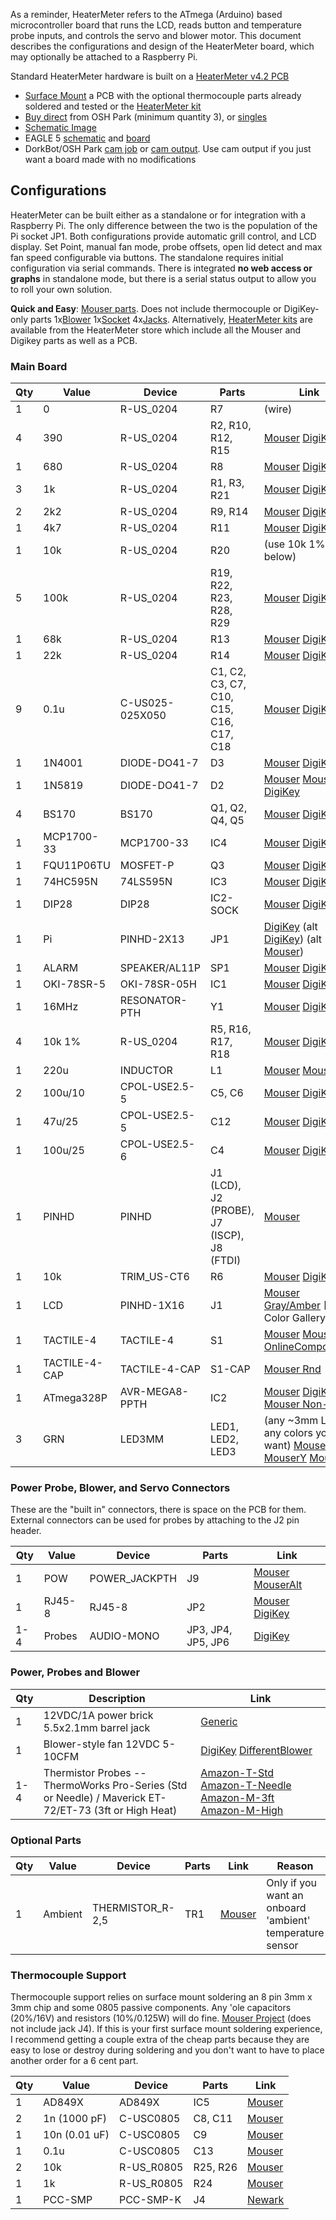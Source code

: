 As a reminder, HeaterMeter refers to the ATmega (Arduino) based microcontroller board that runs the LCD, reads button and temperature probe inputs, and controls the servo and blower motor. This document describes the configurations and design of the HeaterMeter board, which may optionally be attached to a Raspberry Pi.

Standard HeaterMeter hardware is built on a [HeaterMeter v4.2 PCB](http://capnbry.net/linkmeter/pcb/hm-4.2/)

* [Surface Mount](http://store.heatermeter.com/collections/frontpage/products/heatermeter-v4-2-thermocouple-pcb) a PCB with the optional thermocouple parts already soldered and tested or the [HeaterMeter kit](http://store.heatermeter.com/products/heatermeter-v4-2-kit)
* [Buy direct](https://www.oshpark.com/shared_projects/nRnQe9JQ) from OSH Park (minimum quantity 3), or [singles](http://store.oshpark.com/products/heatermeter)
* [Schematic Image](http://capnbry.net/linkmeter/pcb/hm-4.2/HeaterMeterPi.png)
* EAGLE 5 [schematic](http://capnbry.net/linkmeter/pcb/hm-4.2/HeaterMeterPI.sch) and [board](http://capnbry.net/linkmeter/pcb/hm-4.2/HeaterMeterPI.brd)
* DorkBot/OSH Park [cam job](http://capnbry.net/linkmeter/pcb/hm-4.2/DorkbotBry.cam) or [cam output](http://capnbry.net/linkmeter/pcb/hm-4.2/HeaterMeterPi-424-dorkbot.zip). Use cam output if you just want a board made with no modifications

## Configurations 

HeaterMeter can be built either as a standalone or for integration with a Raspberry Pi. The only difference between the two is the population of the Pi socket JP1. Both configurations provide automatic grill control, and LCD display. Set Point, manual fan mode, probe offsets, open lid detect and max fan speed configurable via buttons. The standalone requires initial configuration via serial commands. There is integrated **no web access or graphs** in standalone mode, but there is a serial status output to allow you to roll your own solution.

**Quick and Easy**: [Mouser parts](http://www.mouser.com/ProjectManager/ProjectDetail.aspx?AccessID=405078cd39). Does not include thermocouple or DigiKey-only parts 1x[Blower](http://search.digikey.com/us/en/products/BFB0612H/603-1117-ND/1014448) 1x[Socket](http://www.digikey.com/product-detail/en/PPPC132LFBN-RC/S7116-ND/810252) 4x[Jacks](http://www.digikey.com/product-detail/en/MJ-2508N/CP-2508N-ND/281260). Alternatively, [HeaterMeter kits](http://store.heatermeter.com/products/heatermeter-v4-2-kit) are available from the HeaterMeter store which include all the Mouser and Digikey parts as well as a PCB.

### Main Board
|Qty|Value     |Device                |Parts|Link|
|---|----------|----------------------|-----|----|
1|0|R-US_0204|R7|(wire)
4|390|R-US_0204|R2, R10, R12, R15|[Mouser](http://www.mouser.com/Search/ProductDetail.aspx?R=291-390-RCvirtualkey21980000virtualkey291-390-RC) [DigiKey](http://www.digikey.com/product-detail/en/CF14JT390R/CF14JT390RCT-ND/1830340)
1|680|R-US_0204|R8|[Mouser](https://www.mouser.com/Search/ProductDetail.aspx?R=291-680-RCvirtualkey21980000virtualkey291-680-RC) [DigiKey](http://www.digikey.com/product-detail/en/CF14JT680R/CF14JT680RCT-ND/1830346)
3|1k|R-US_0204|R1, R3, R21|[Mouser](https://www.mouser.com/Search/ProductDetail.aspx?R=291-1K-RCvirtualkey21980000virtualkey291-1K-RC) [DigiKey](http://www.digikey.com/product-detail/en/CF14JT1K00/CF14JT1K00CT-ND/1830350)
2|2k2|R-US_0204|R9, R14|[Mouser](https://www.mouser.com/Search/ProductDetail.aspx?R=291-2.2K-RCvirtualkey21980000virtualkey291-2.2K-RC) [DigiKey](http://www.digikey.com/product-detail/en/CF14JT2K20/CF14JT2K20CT-ND/1830358)
1|4k7|R-US_0204|R11|[Mouser](https://www.mouser.com/Search/ProductDetail.aspx?R=291-4.7K-RCvirtualkey21980000virtualkey291-4.7K-RC) [DigiKey](http://www.digikey.com/product-detail/en/CF14JT4K70/CF14JT4K70CT-ND/1830366)
1|10k|R-US_0204|R20|(use 10k 1% below)
5|100k|R-US_0204|R19, R22, R23, R28, R29|[Mouser](https://www.mouser.com/Search/ProductDetail.aspx?R=291-100K-RCvirtualkey21980000virtualkey291-100K-RC) [DigiKey](http://www.digikey.com/product-detail/en/RNF14FTD100K/RNF14FTD100KCT-ND/1975158)
1|68k|R-US_0204|R13|[Mouser](https://www.mouser.com/Search/ProductDetail.aspx?R=291-68K-RCvirtualkey21980000virtualkey291-68K-RC) [DigiKey](http://www.digikey.com/product-detail/en/RNMF14FTC68K0/S68KCACT-ND/2617527)
1|22k|R-US_0204|R14|[Mouser](https://www.mouser.com/Search/ProductDetail.aspx?R=291-22K-RCvirtualkey21980000virtualkey291-22K-RC) [DigiKey](http://www.digikey.com/product-detail/en/CFM14JT22K0/S22KQCT-ND/2617712)
9|0.1u|C-US025-025X050|C1, C2, C3, C7, C10, C15, C16, C17, C18|[Mouser](http://www.mouser.com/Search/ProductDetail.aspx?R=K104K15X7RF53L2virtualkey59420000virtualkey594-K104K15X7RF53L2) [DigiKey](http://www.digikey.com/product-detail/en/K104K15X7RF5TL2/BC1084CT-ND/286706)
1|1N4001|DIODE-DO41-7|D3|[Mouser](http://www.mouser.com/Search/ProductDetail.aspx?R=1N4001GP-E3%2f73virtualkey61370000virtualkey625-1N4001GP-E3%2f73) [DigiKey](http://www.digikey.com/product-detail/en/1N4001/1N4001FSCT-ND/1532742)
1|1N5819|DIODE-DO41-7|D2|[Mouser](http://www.mouser.com/Search/ProductDetail.aspx?R=1N5819virtualkey51120000virtualkey511-1N5819) [Mouser Alt](http://www.mouser.com/ProductDetail/Fairchild-Semiconductor/1N5819/?qs=sGAEpiMZZMtQ8nqTKtFS%2fCJFZUIIOyzjQ1kqwoJUBVU%3d) [DigiKey](http://www.digikey.com/product-detail/en/1N5819/1N5819FSCT-ND/965482)
4|BS170|BS170|Q1, Q2, Q4, Q5|[Mouser](http://www.mouser.com/ProductDetail/Fairchild-Semiconductor/BS170/?qs=sGAEpiMZZMshyDBzk1%2fWi9bHELEahoDnARtHPVtZEPQ%3d) [DigiKey](http://www.digikey.com/product-detail/en/BS170_D27Z/BS170_D27ZCT-ND/1532791)
1|MCP1700-33|MCP1700-33|IC4|[Mouser](http://www.mouser.com/Search/ProductDetail.aspx?R=MCP1700-3302E%2fTOvirtualkey57940000virtualkey579-MCP1700-3302E%2fTO) [DigiKey](http://www.digikey.com/product-detail/en/MCP1700-3302E%2FTO/MCP1700-3302E%2FTO-ND/652680)
1|FQU11P06TU|MOSFET-P|Q3|[Mouser](http://www.mouser.com/ProductDetail/Fairchild-Semiconductor/FQU11P06TU/?qs=%2fha2pyFaduiEiRTZzI6qLHjOfaLovEUv3u%2fBJwcExVo%3d) [DigiKey](http://www.digikey.com/product-search/en?x=-1022&y=-73&KeyWords=FQU11P06TU)
1|74HC595N|74LS595N|IC3|[Mouser](http://www.mouser.com/Search/ProductDetail.aspx?R=SN74HC595Nvirtualkey59500000virtualkey595-SN74HC595N) [DigiKey](http://www.digikey.com/product-detail/en/SN74HC595N/296-1600-5-ND/277246)
1|DIP28|DIP28|IC2-SOCK|[Mouser](http://www.mouser.com/Search/ProductDetail.aspx?R=1-390261-9virtualkey57100000virtualkey571-1-390261-9) [DigiKey](http://www.digikey.com/product-detail/en/1-390261-9/A100210-ND/990628)
1|Pi|PINHD-2X13|JP1|[DigiKey](http://www.digikey.com/product-detail/en/PPPC132LFBN-RC/S7116-ND/810252) (alt [DigiKey](http://www.digikey.com/product-detail/en/PPTC132LFBN-RC/S7081-ND/810219)) (alt [Mouser](http://www.mouser.com/ProductDetail/TE-Connectivity/1-215307-3/?qs=%2fha2pyFadugJp%2f0oQpeWgdlLOqmXGnSXHAkr2wdKJgMBirFMB5SQuQ%3d%3d))
1|ALARM|SPEAKER/AL11P|SP1|[Mouser](http://www.mouser.com/ProductDetail/TDK/PS1240P02BT/?qs=sGAEpiMZZMuNFJjvCI6tQria9NagYYusd%2fjnLlD6%252bxU%3d) [DigiKey](http://www.digikey.com/product-detail/en/PS1240P02BT/445-2525-1-ND/935930)
1|OKI-78SR-5|OKI-78SR-05H|IC1|[Mouser](http://www.mouser.com/ProductDetail/Murata-Power-Solutions/OKI-78SR-5-15-W36H-C/?qs=sGAEpiMZZMtwaiKVUtQsNa9RSQZ1iZ%2fUZeDy49qqIt4%3d) [DigiKey](http://www.digikey.com/product-detail/en/OKI-78SR-5%2F1.5-W36H-C/811-2692-ND/3438675)
1|16MHz|RESONATOR-PTH|Y1|[Mouser](http://www.mouser.com/Search/ProductDetail.aspx?R=AWCR-16.00MDvirtualkey52750000virtualkey815-AWCR-16.00MD) [DigiKey](http://www.digikey.com/product-detail/en/ZTT-16.00MX/X908-ND/170095)
4|10k 1%|R-US_0204|R5, R16, R17, R18|[Mouser](http://www.mouser.com/Search/ProductDetail.aspx?R=MF1%2f4DC1002Fvirtualkey66000000virtualkey660-MF1%2f4DC1002F) [DigiKey](http://www.digikey.com/product-detail/en/RNF14FTD10K0/RNF14FTD10K0CT-ND/1975090)
1|220u|INDUCTOR|L1|[Mouser](http://www.mouser.com/ProductDetail/Bourns/RLB9012-221KL/?qs=%2fha2pyFadujBRYZ98dwyHSd5PoMezoWpW69ZaH9jnX0DdcAyrTljqg%3d%3d) [MouserAlt](http://www.mouser.com/ProductDetail/ABRACON/AIUR-02H-221K/?qs=sGAEpiMZZMsg%252by3WlYCkU8J7Iu4O7azj7UsUy340R50%3d)
2|100u/10|CPOL-USE2.5-5|C5, C6|[Mouser](http://www.mouser.com/ProductDetail/Nichicon/UPW1A101MDD/?qs=sGAEpiMZZMtZ1n0r9vR22S0KxkuIgpi%2fX1J5JW69KRs%3d) [DigiKey](http://www.digikey.com/product-detail/en/UPW1A101MDD/493-1736-ND/589477)
1|47u/25|CPOL-USE2.5-5|C12|[Mouser](http://www.mouser.com/ProductDetail/Nichicon/UPW1E470MDD/?qs=sGAEpiMZZMtZ1n0r9vR22RH2kZvTh%252b0aZAYBTdQVA9s%3d) [DigiKey](http://www.digikey.com/product-detail/en/UPW1E470MDD/493-1817-ND/589558)
1|100u/25|CPOL-USE2.5-6|C4|[Mouser](http://www.mouser.com/ProductDetail/Nichicon/UPW1E101MED/?qs=sGAEpiMZZMtZ1n0r9vR22RH2kZvTh%252b0acPUJvx0bRqc%3d) [DigiKey](http://www.digikey.com/product-detail/en/UPW1E101MED/493-1820-ND/589561)
1|PINHD|PINHD|J1 (LCD), J2 (PROBE), J7 (ISCP), J8 (FTDI)|[Mouser](http://www.mouser.com/ProductDetail/FCI/68001-236HLF/?qs=sGAEpiMZZMtsLRyDR9nM14Vjyw4ze%252bjt57BsII4P7vM%3d)
1|10k|TRIM_US-CT6|R6|[Mouser](http://www.mouser.com/Search/ProductDetail.aspx?R=T73YE103KT20virtualkey61330000virtualkey72-T70YE-10K) [DigiKey](http://www.digikey.com/product-detail/en/3362P-1-103LF/3362P-103LF-ND/1088412)
1|LCD|PINHD-1X16|J1|[Mouser Gray/Amber](http://www.mouser.com/ProductDetail/Newhaven-Display/NHD-0216K1Z-FSPG-GBW-L/?qs=%2fha2pyFaduhTBhPvdpeAM9D03IEbbQL1IE2m6zfs2VS2HBUnb6jPdAoXMQglJO2a) [[LCD Color Gallery]]
1|TACTILE-4|TACTILE-4|S1|[Mouser](http://www.mouser.com/ProductDetail/ALPS/SKQUAAA010/?qs=oKW7zmyQiO62qWuFl5QVBw%3d%3d) [MouserAlt](http://www.mouser.com/ProductDetail/ALPS/SKQUBAE010/?qs=oKW7zmyQiO40v9HRRzEm%252bA%3D%3D) [OnlineComponents](http://www.onlinecomponents.com/alps-electric-skquaaa010.html?p=10114925&ref=amazonprodads) 
1|TACTILE-4-CAP|TACTILE-4-CAP|S1-CAP|[Mouser Rnd](http://www.mouser.com/ProductDetail/Omron/B32-1610/?qs=%2fha2pyFadugTZwGy1pbX9lynsJkYTUxoixVgJzt2NHzmD2o0%252bVfIiw%3d%3d)
1|ATmega328P|AVR-MEGA8-PPTH|IC2|[Mouser](http://www.mouser.com/Search/ProductDetail.aspx?R=ATMEGA328P-PUvirtualkey55650000virtualkey556-ATMEGA328P-PU) [DigiKey](http://www.digikey.com/product-detail/en/ATMEGA328P-PU/ATMEGA328P-PU-ND/1914589) [Mouser Non-P](http://www.mouser.com/ProductDetail/Atmel/ATMEGA328-PU/?qs=sGAEpiMZZMuHCAZ7U3Ea2vH90mYkP45F)
3|GRN|LED3MM|LED1, LED2, LED3|(any ~3mm LED, any colors you want) [MouserR](http://www.mouser.com/ProductDetail/Kingbright/WP710A10SRD-E/?qs=sGAEpiMZZMs4quMj8r4lmsjEjMC4bfpUeUpboelRnWU%3d) [MouserY](http://www.mouser.com/ProductDetail/Kingbright/WP710A10SYD/?qs=sGAEpiMZZMs4quMj8r4lmsjEjMC4bfpUUbW71NEUWBk%3d) [MouserG](http://www.mouser.com/ProductDetail/Kingbright/WP710A10SGD/?qs=sGAEpiMZZMs4quMj8r4lmsjEjMC4bfpUWqs%252bGoI7SdI%3d)

### Power Probe, Blower, and Servo Connectors
These are the "built in" connectors, there is space on the PCB for them. External connectors can be used for probes by attaching to the J2 pin header.

|Qty|Value     |Device                |Parts|Link|
|---|----------|----------------------|-----|----|
1|POW|POWER_JACKPTH|J9|[Mouser](http://www.mouser.com/ProductDetail/Kobiconn/163-7620E-E/?qs=%2fha2pyFaduipJSLWTjADy4YYaTeQAmrHvwEfLULTtmcjsFvpXHYyeA%3d%3d) [MouserAlt](http://www.mouser.com/ProductDetail/Kobiconn/163-179PH-EX/?qs=%2fha2pyFadujsO45cTDeafnb8UTTjqBiiaL9T7NPB7rV7ulYyk%2fdYxw%3d%3d)
1|RJ45-8|RJ45-8|JP2|[Mouser](http://www.mouser.com/ProductDetail/Amphenol-Commercial-Products/RJHSE-5080/?qs=sGAEpiMZZMvQhAhQbXdbBuidMRPVpG5q%252bZ1tFY96Whg%3d) [DigiKey](http://www.digikey.com/product-detail/en/RJHSE-5080/RJHSE-5080-ND/1242687)
1-4|Probes|AUDIO-MONO|JP3, JP4, JP5, JP6|[DigiKey](http://www.digikey.com/product-detail/en/MJ-2508N/CP-2508N-ND/281260)

### Power, Probes and Blower
|Qty|Description|Link|
|---|-----------|----|
1 | 12VDC/1A power brick 5.5x2.1mm barrel jack | [Generic](http://www.amazon.com/gp/product/B006GEPUYA/ref=as_li_ss_tl?ie=UTF8&camp=1789&creative=390957&creativeASIN=B006GEPUYA&linkCode=as2&tag=httpcapnbrnet-20)
1 | Blower-style fan 12VDC 5-10CFM | [DigiKey](http://search.digikey.com/us/en/products/BFB0612H/603-1117-ND/1014448) [DifferentBlower](http://www.mouser.com/ProductDetail/ADDA/AB06012MB-250300-LF/?qs=UW%252b%252bp%2fVkpn%2fEQGl6BnSAug%3d%3d)
1-4 | Thermistor Probes -- ThermoWorks Pro-Series (Std or Needle) / Maverick ET-72/ET-73 (3ft or High Heat)| [Amazon-T-Std](http://www.amazon.com/dp/B00EZB8W0K/ref=as_li_ss_til?tag=httpcapnbrnet-20&camp=0&creative=0&linkCode=as4&creativeASIN=B00EZB8W0K&adid=03P1SGNDWFZ85JC5W569) [Amazon-T-Needle](https://www.amazon.com/dp/B00EZBB8AQ/ref=as_li_ss_til?tag=httpcapnbrnet-20&camp=0&creative=0&linkCode=as4&creativeASIN=B00EZBB8AQ&adid=0J280WDZFM7N5XZM4XF3&) [Amazon-M-3ft](http://www.amazon.com/gp/product/B004W8B3PC/ref=as_li_ss_tl?ie=UTF8&camp=1789&creative=390957&creativeASIN=B004W8B3PC&linkCode=as2&tag=httpcapnbrnet-20) [Amazon-M-High](https://www.amazon.com/dp/B008OWZMMW?tag=httpcapnbrnet-20&camp=0&creative=0&linkCode=as4&creativeASIN=B008OWZMMW&adid=02TKF6EJVRJFR2HC0FXT&)

### Optional Parts
|Qty|Value     |Device                |Parts|Link|Reason|
|---|----------|----------------------|-----|----|------|
1|Ambient|THERMISTOR_R-2,5|TR1|[Mouser](http://www.mouser.com/Search/ProductDetail.aspx?R=NTCLE203E3103FB0virtualkey59420000virtualkey594-2381-640-55103)|Only if you want an onboard 'ambient' temperature sensor 

### Thermocouple Support
Thermocouple support relies on surface mount soldering an 8 pin 3mm x 3mm chip and some 0805 passive components. Any 'ole capacitors (20%/16V) and resistors (10%/0.125W) will do fine. [Mouser Project](http://www.mouser.com/ProjectManager/ProjectDetail.aspx?AccessID=dc304d0fab) (does not include jack J4). If this is your first surface mount soldering experience, I recommend getting a couple extra of the cheap parts because they are easy to lose or destroy during soldering and you don't want to have to place another order for a 6 cent part.

|Qty|Value     |Device                |Parts|Link|
|---|----------|----------------------|-----|----|
1|AD849X|AD849X|IC5|[Mouser](http://www.mouser.com/ProductDetail/Analog-Devices/AD8495ARMZ/?qs=sGAEpiMZZMucenltShoSnoiUfjKGVRv2eLdHM33a4xM%3d)
2|1n (1000 pF)|C-USC0805|C8, C11|[Mouser](http://www.mouser.com/ProductDetail/Vishay/VJ0805Y102JXJCW1BC/?qs=%2fha2pyFaduhF2nQ94KIYvU%252bJKqcfKPRKfarNiDzeOaeA3G6BawyHMQ%3d%3d)
1|10n (0.01 uF)|C-USC0805|C9|[Mouser](http://www.mouser.com/ProductDetail/Vishay/VJ0805Y103JXJCW1BC/?qs=%2fha2pyFaduhF2nQ94KIYvTUaKx1TOqbuizaeJMhCalFkD8vCJYNgKQ%3d%3d)
1|0.1u|C-USC0805|C13|[Mouser](http://www.mouser.com/ProductDetail/Vishay/VJ0805Y104MXXAC/?qs=%2fha2pyFaduhF2nQ94KIYvbBprhnZE5TJ67qQr3Q1WgZh0yiFLH%2fGlA%3d%3d)
2|10k|R-US_R0805|R25, R26|[Mouser](http://www.mouser.com/ProductDetail/Panasonic/ERJ-6GEYJ103V/?qs=sGAEpiMZZMu61qfTUdNhGzRxdwze5h8ZVHioc%2fD1YKQ%3d)
1|1k|R-US_R0805|R24|[Mouser](http://www.mouser.com/ProductDetail/Panasonic/ERJ-6GEYJ102V/?qs=%2fha2pyFaduiXHwl36i8QX1Is8RUpW4zS7XPMZn%2fLDmVYYw7P67RQlQ%3d%3d)
1|PCC-SMP|PCC-SMP-K|J4|[Newark](http://www.newark.com/newport-electronics/pcc-smp-k/thermocouple-connector-type-k/dp/01H0905)
